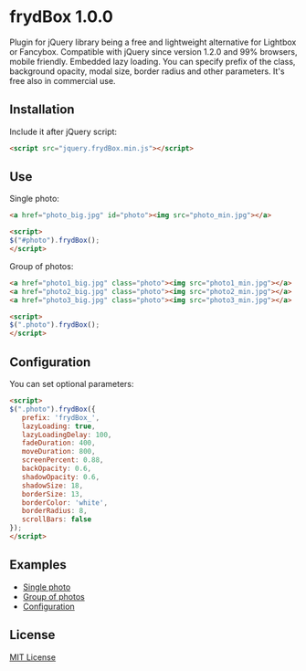 # frydBox 1.0.0
Plugin for jQuery library being a free and lightweight alternative for Lightbox or Fancybox. Compatible with jQuery since version 1.2.0 and 99% browsers, mobile friendly. Embedded lazy loading. You can specify prefix of the class, background opacity, modal size, border radius and other parameters. It's free also in commercial use.

## Installation
Include it after jQuery script:
```html
<script src="jquery.frydBox.min.js"></script>
```

## Use
Single photo:
```html
<a href="photo_big.jpg" id="photo"><img src="photo_min.jpg"></a>
```
```html
<script>
$("#photo").frydBox();
</script>
```

Group of photos:
```html
<a href="photo1_big.jpg" class="photo"><img src="photo1_min.jpg"></a>
<a href="photo2_big.jpg" class="photo"><img src="photo2_min.jpg"></a>
<a href="photo3_big.jpg" class="photo"><img src="photo3_min.jpg"></a>
```
```html
<script>
$(".photo").frydBox();
</script>
```

## Configuration
You can set optional parameters:
```html
<script>
$(".photo").frydBox({
   prefix: 'frydBox_',
   lazyLoading: true,
   lazyLoadingDelay: 100,
   fadeDuration: 400,
   moveDuration: 800,
   screenPercent: 0.88,
   backOpacity: 0.6,
   shadowOpacity: 0.6,
   shadowSize: 18,
   borderSize: 13,
   borderColor: 'white',
   borderRadius: 8,
   scrollBars: false
});
</script>
```

## Examples
* [Single photo](http://frydlewicz.pl/api/frydBox/examples/single.html)
* [Group of photos](http://frydlewicz.pl/api/frydBox/examples/group.html)
* [Configuration](http://frydlewicz.pl/api/frydBox/examples/conf.html)

## License
[MIT License](LICENSE.txt)
